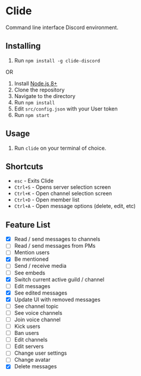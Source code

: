 # Clide

Command line interface Discord environment.

## Installing

1. Run `npm install -g clide-discord`

OR

1. Install [Node.js 8+](https://nodejs.org/en/download/current/)
2. Clone the repository
3. Navigate to the directory
4. Run `npm install`
5. Edit `src/config.json` with your User token
6. Run `npm start`

## Usage

1. Run `clide` on your terminal of choice.

## Shortcuts

- `esc` - Exits Clide
- `Ctrl+S` - Opens server selection screen
- `Ctrl+K` - Open channel selection screen
- `Ctrl+D` - Open member list
- `Ctrl+A` - Open message options (delete, edit, etc)

## Feature List

- [x] Read / send messages to channels
- [ ] Read / send messages from PMs
- [ ] Mention users
- [x] Be mentioned
- [ ] Send / receive media
- [ ] See embeds
- [x] Switch current active guild / channel
- [ ] Edit messages
- [x] See edited messages
- [x] Update UI with removed messages
- [ ] See channel topic
- [ ] See voice channels
- [ ] Join voice channel
- [ ] Kick users
- [ ] Ban users
- [ ] Edit channels
- [ ] Edit servers
- [ ] Change user settings
- [ ] Change avatar
- [x] Delete messages